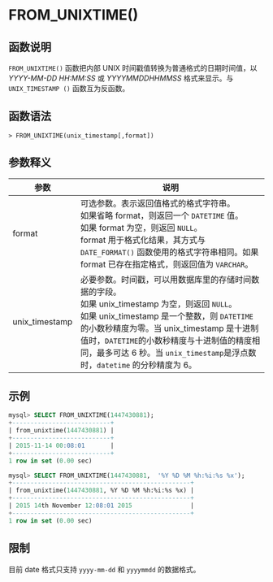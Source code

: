 # **FROM_UNIXTIME()**

## **函数说明**

``FROM_UNIXTIME()`` 函数把内部 UNIX 时间戳值转换为普通格式的日期时间值，以 *YYYY-MM-DD HH:MM:SS* 或 *YYYYMMDDHHMMSS* 格式来显示。与 ``UNIX_TIMESTAMP ()`` 函数互为反函数。

## **函数语法**

```
> FROM_UNIXTIME(unix_timestamp[,format])
```

## **参数释义**

|  参数   | 说明  |
|  ----  | ----  |
| format  | 可选参数。表示返回值格式的格式字符串。<br> 如果省略 format，则返回一个 ``DATETIME`` 值。 <br>如果 format 为空，则返回 ``NULL``。<br>format 用于格式化结果，其方式与 `DATE_FORMAT()` 函数使用的格式字符串相同。如果 format 已存在指定格式，则返回值为 ``VARCHAR``。|
|unix_timestamp|必要参数。时间戳，可以用数据库里的存储时间数据的字段。<br>如果 unix_timestamp 为空，则返回 ``NULL``。 <br>如果 unix_timestamp 是一个整数，则 ``DATETIME`` 的小数秒精度为零。当 unix_timestamp 是十进制值时，``DATETIME``的小数秒精度与十进制值的精度相同，最多可达 6 秒。当 ``unix_timestamp``是浮点数时，``datetime`` 的分秒精度为 6。 |

## **示例**

```sql
mysql> SELECT FROM_UNIXTIME(1447430881);
+---------------------------+
| from_unixtime(1447430881) |
+---------------------------+
| 2015-11-14 00:08:01       |
+---------------------------+
1 row in set (0.00 sec)

mysql> SELECT FROM_UNIXTIME(1447430881,  '%Y %D %M %h:%i:%s %x');
+-------------------------------------------------+
| from_unixtime(1447430881, %Y %D %M %h:%i:%s %x) |
+-------------------------------------------------+
| 2015 14th November 12:08:01 2015                |
+-------------------------------------------------+
1 row in set (0.00 sec)
```

## **限制**

目前 date 格式只支持 `yyyy-mm-dd` 和 `yyyymmdd` 的数据格式。  
